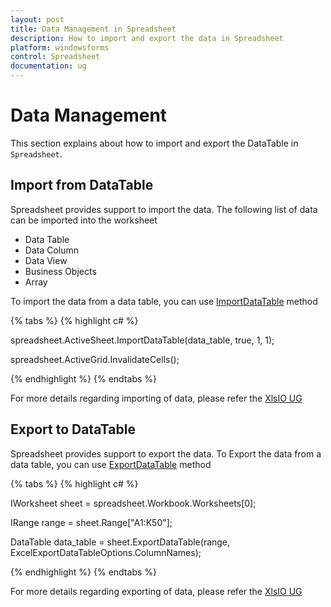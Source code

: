 ```yaml
---
layout: post
title: Data Management in Spreadsheet
description: How to import and export the data in Spreadsheet
platform: windowsforms
control: Spreadsheet
documentation: ug
---
```


# Data Management
This section explains about how to import and export the DataTable in `Spreadsheet`.

## Import from DataTable

Spreadsheet provides support to import the data. The following list of data can be imported into the worksheet

* Data Table
* Data Column
* Data View
* Business Objects
* Array

To import the data from a data table, you can use [ImportDataTable](http://help.syncfusion.com/file-formats/xlsio/working-with-data#importing-data-to-worksheets) 
method

{% tabs %}
{% highlight c# %}

spreadsheet.ActiveSheet.ImportDataTable(data_table, true, 1, 1);

spreadsheet.ActiveGrid.InvalidateCells();

{% endhighlight %}
{% endtabs %}

For more details regarding importing of data, please refer the [XlsIO UG](http://help.syncfusion.com/file-formats/xlsio/working-with-data#importing-data-to-worksheets)

## Export to DataTable

Spreadsheet provides support to export the data. To Export the data from a data table, you can use [ExportDataTable](http://help.syncfusion.com/file-formats/xlsio/working-with-data#exporting-from-worksheet-to-data-table)
method

{% tabs %}
{% highlight c# %}

IWorksheet sheet = spreadsheet.Workbook.Worksheets[0];

IRange range = sheet.Range["A1:K50"];

DataTable data_table = sheet.ExportDataTable(range, ExcelExportDataTableOptions.ColumnNames);

{% endhighlight %}
{% endtabs %}

For more details regarding exporting of data, please refer the [XlsIO UG](http://help.syncfusion.com/file-formats/xlsio/working-with-data#exporting-from-worksheet-to-data-table)
